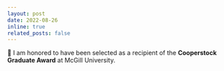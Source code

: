 ```yaml
---
layout: post
date: 2022-08-26
inline: true
related_posts: false
---
```


:star2: I am honored to have been selected as a recipient of the <b>Cooperstock Graduate Award</b> at McGill University.